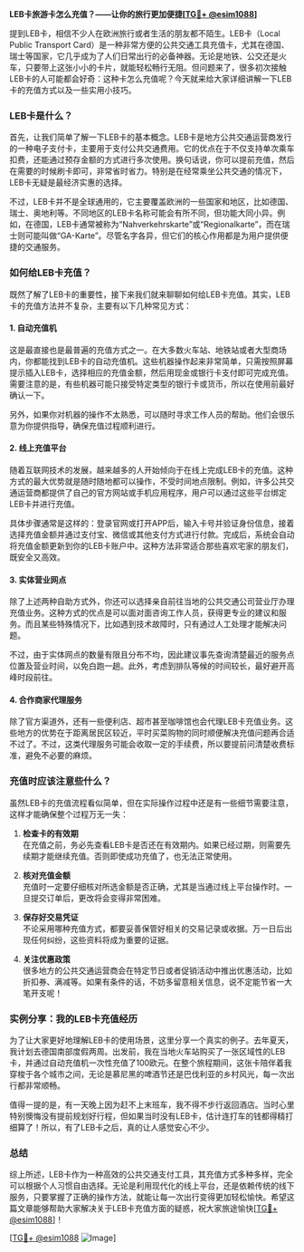 **LEB卡旅游卡怎么充值？——让你的旅行更加便捷[[TG💪+ @esim1088](https://t.me/s/esim1088)]**

提到LEB卡，相信不少人在欧洲旅行或者生活的朋友都不陌生。LEB卡（Local Public Transport Card）是一种非常方便的公共交通工具充值卡，尤其在德国、瑞士等国家，它几乎成为了人们日常出行的必备神器。无论是地铁、公交还是火车，只要带上这张小小的卡片，就能轻松畅行无阻。但问题来了，很多初次接触LEB卡的人可能都会好奇：这种卡怎么充值呢？今天就来给大家详细讲解一下LEB卡的充值方式以及一些实用小技巧。

### LEB卡是什么？

首先，让我们简单了解一下LEB卡的基本概念。LEB卡是地方公共交通运营商发行的一种电子支付卡，主要用于支付公共交通费用。它的优点在于不仅支持单次乘车扣费，还能通过预存金额的方式进行多次使用。换句话说，你可以提前充值，然后在需要的时候刷卡即可，非常省时省力。特别是在经常乘坐公共交通的情况下，LEB卡无疑是最经济实惠的选择。

不过，LEB卡并不是全球通用的，它主要覆盖欧洲的一些国家和地区，比如德国、瑞士、奥地利等。不同地区的LEB卡名称可能会有所不同，但功能大同小异。例如，在德国，LEB卡通常被称为“Nahverkehrskarte”或“Regionalkarte”，而在瑞士则可能叫做“GA-Karte”。尽管名字各异，但它们的核心作用都是为用户提供便捷的交通服务。

### 如何给LEB卡充值？

既然了解了LEB卡的重要性，接下来我们就来聊聊如何给LEB卡充值。其实，LEB卡的充值方法并不复杂，主要有以下几种常见方式：

#### 1. **自动充值机**
  
这是最直接也是最普遍的充值方式之一。在大多数火车站、地铁站或者大型商场内，你都能找到LEB卡的自动充值机。这些机器操作起来非常简单，只需按照屏幕提示插入LEB卡，选择相应的充值金额，然后用现金或银行卡支付即可完成充值。需要注意的是，有些机器可能只接受特定类型的银行卡或货币，所以在使用前最好确认一下。

另外，如果你对机器的操作不太熟悉，可以随时寻求工作人员的帮助。他们会很乐意为你提供指导，确保充值过程顺利进行。

#### 2. **线上充值平台**

随着互联网技术的发展，越来越多的人开始倾向于在线上完成LEB卡的充值。这种方式的最大优势就是随时随地都可以操作，不受时间地点限制。例如，许多公共交通运营商都提供了自己的官方网站或手机应用程序，用户可以通过这些平台绑定LEB卡并进行充值。

具体步骤通常是这样的：登录官网或打开APP后，输入卡号并验证身份信息，接着选择充值金额并通过支付宝、微信或其他支付方式进行付款。完成后，系统会自动将充值金额更新到你的LEB卡账户中。这种方法非常适合那些喜欢宅家的朋友们，既安全又高效。

#### 3. **实体营业网点**

除了上述两种自助方式外，你还可以选择亲自前往当地的公共交通公司营业厅办理充值业务。这种方式的优点是可以面对面咨询工作人员，获得更专业的建议和服务。而且某些特殊情况下，比如遇到技术故障时，只有通过人工处理才能解决问题。

不过，由于实体网点的数量有限且分布不均，因此建议事先查询清楚最近的服务点位置及营业时间，以免白跑一趟。此外，考虑到排队等候的时间较长，最好避开高峰时段前往。

#### 4. **合作商家代理服务**

除了官方渠道外，还有一些便利店、超市甚至咖啡馆也会代理LEB卡充值业务。这些地方的优势在于距离居民区较近，平时买菜购物的同时顺便解决充值问题再合适不过了。不过，这类代理服务可能会收取一定的手续费，所以要提前问清楚收费标准，避免不必要的麻烦。

### 充值时应该注意些什么？

虽然LEB卡的充值流程看似简单，但在实际操作过程中还是有一些细节需要注意，这样才能确保整个过程万无一失：

1. **检查卡的有效期**  
   在充值之前，务必先查看LEB卡是否还在有效期内。如果已经过期，则需要先续期才能继续充值。否则即使成功充值了，也无法正常使用。

2. **核对充值金额**  
   充值时一定要仔细核对所选金额是否正确，尤其是当通过线上平台操作时。一旦提交订单后，更改将会变得非常困难。

3. **保存好交易凭证**  
   不论采用哪种充值方式，都要妥善保管好相关的交易记录或收据。万一日后出现任何纠纷，这些资料将成为重要的证据。

4. **关注优惠政策**  
   很多地方的公共交通运营商会在特定节日或者促销活动中推出优惠活动，比如折扣券、满减等。如果有条件的话，不妨多留意相关信息，说不定能节省一大笔开支呢！

### 实例分享：我的LEB卡充值经历

为了让大家更好地理解LEB卡的使用场景，这里分享一个真实的例子。去年夏天，我计划去德国南部度假两周。出发前，我在当地火车站购买了一张区域性的LEB卡，并通过自动充值机一次性充值了100欧元。在整个旅程期间，这张卡陪伴着我穿梭于各个城市之间，无论是慕尼黑的啤酒节还是巴伐利亚的乡村风光，每一次出行都非常顺畅。

值得一提的是，有一天晚上因为赶不上末班车，我不得不步行返回酒店。当时心里特别懊悔没有提前规划好行程，但如果当时没有LEB卡，估计连打车的钱都得精打细算了！所以，有了LEB卡之后，真的让人感觉安心不少。

### 总结

综上所述，LEB卡作为一种高效的公共交通支付工具，其充值方式多种多样，完全可以根据个人习惯自由选择。无论是利用现代化的线上平台，还是依赖传统的线下服务，只要掌握了正确的操作方法，就能让每一次出行变得更加轻松愉快。希望这篇文章能够帮助大家解决关于LEB卡充值方面的疑惑，祝大家旅途愉快[[TG💪+ @esim1088](https://t.me/s/esim1088)]！

[[TG💪+ @esim1088](https://t.me/s/esim1088) ![Image](https://i.postimg.cc/4NQfJmqS/Snipaste-2025-05-13-00-14-12.png)]